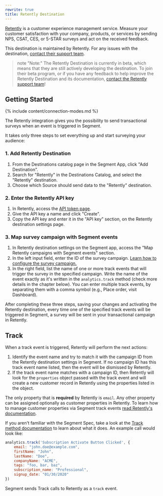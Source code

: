 ```yaml
---
rewrite: true
title: Retently Destination
---
```


[Retently](https://www.retently.com/?utm_source=segmentio&utm_medium=docs&utm_campaign=partners) is a customer experience management service. Measure your customer satisfaction with your company, products, or services by sending NPS, CSAT, CES, or 5-STAR surveys and act on the received feedback.

This destination is maintained by Retently. For any issues with the destination, [contact their support team](mailto:support@retently.com).

> note "Note:"
> The Retently Destination is currently in beta, which means that they are still actively developing the destination. To join their beta program, or if you have any feedback to help improve the Retently Destination and its documentation, [contact the Retently support team](mailto:support@retently.com)!

## Getting Started

{% include content/connection-modes.md %} 

The Retently integration gives you the possibility to send transactional surveys when an event is triggered in Segment. 

It takes only three steps to set everything up and start surveying your audience:

### 1. Add Retently Destination

1. From the Destinations catalog page in the Segment App, click "Add Destination".
2. Search for "Retently" in the Destinations Catalog, and select the "Retently" destination.
3. Choose which Source should send data to the "Retently" destination.

### 2. Enter the Retently API key

1. In Retently, access the [API token page](https://app.retently.com/settings/api/tokens).
2. Give the API key a name and click "Create".
3. Copy the API key and enter it in the "API key" section, on the Retently destination settings page.

### 3. Map survey campaign with Segment events

1. In Retently destination settings on the Segment app, access the "Map Retently campaigns with Segment events" section.
2. In the left input field, enter the ID of the survey campaign. [Learn how to configure the survey campaign.](https://help.retently.com/en/articles/4097690-set-up-segment-transactional-email-surveys)
3. In the right field, list the name of one or more track events that will trigger the survey in the specified campaign. Write the name of the event exactly as it's written in the `analytics.track` method (check more details in the chapter below). You can enter multiple track events, by separating them with a comma symbol (e.g., Place order, visit Dashboard).

After completing these three steps, saving your changes and activating the Retently destination, every time one of the specified track events will be triggered in Segment, a survey will be sent in your transactional campaign in Retently.


## Track

When a track event is triggered, Retently will perform the next actions:

1. Identify the event name and try to match it with the campaign ID from the Retently destination settings in Segment. If no campaign ID has this track event name listed, then the event will be dismissed by Retently. 
2. If the track event name matches with a campaign ID, then Retently will look for the `properties` object passed with the track event and will create a new customer record in Retently using the properties listed in the object.

The only property that is **required** by Retently is `email`. Any other property can be assigned optionally as customer properties in Retently. To learn how to manage customer properties via Segment track events [read Retently's documentation](https://help.retently.com/en/articles/4097690-set-up-segment-transactional-email-surveys).

If you aren't familiar with the Segment Spec, take a look at the [Track method documentation](https://segment.com/docs/connections/spec/track/) to learn about what it does. An example call would look like:

```js
analytics.track('Subscription Activate Button Clicked', {
    email: "john.doe@example.com",
    firstName: "John",
    lastName: "Doe",
    companyName: "ACME",
    tags: "foo, bar, baz",
    subscription_name: "Professional",
    signup_date: "01/30/2020"
})
```

Segment sends Track calls to Retently as a `track` event.